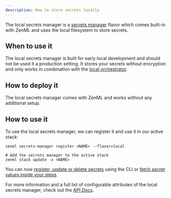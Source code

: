 ```yaml
---
description: How to store secrets locally
---
```


The local secrets manager is a [secrets manager](./secrets-managers.md) flavor 
which comes built-in with ZenML and uses the local filesystem to store secrets.

## When to use it

The local secrets manager is built for early local development and should not 
be used it a production setting. It stores your secrets without encryption and 
only works in combination with the [local orchestrator](../orchestrators/local.md).

## How to deploy it

The local secrets manager comes with ZenML and works without any additional 
setup.

## How to use it

To use the local secrets manager, we can register it and use it in our active 
stack:
```shell
zenml secrets-manager register <NAME> --flavor=local 

# Add the secrets manager to the active stack
zenml stack update -x <NAME>
```

You can now [register, update or delete secrets](./secrets-managers.md#in-the-cli) 
using the CLI or [fetch secret values inside your steps](./secrets-managers.md#in-a-zenml-step).

For more information and a full list of configurable attributes of the local 
secrets manager, check out the [API Docs](https://apidocs.zenml.io/latest/core_code_docs/core-secrets_managers/#zenml.secrets_managers.local.local_secrets_manager.LocalSecretsManager).
